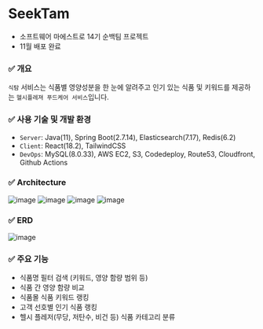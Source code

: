 # SeekTam

- 소프트웨어 마에스트로 14기 순백팀 프로젝트
- 11월 배포 완료

### ✅ 개요

`식탐` 서비스는 식품별 영양성분을 한 눈에 알려주고 인기 있는 식품 및 키워드를 제공하는 `헬시플레져 푸드케어 서비스`입니다.

### ✅ 사용 기술 및 개발 환경

- `Server`: Java(11), Spring Boot(2.7.14), Elasticsearch(7.17), Redis(6.2)
- `Client`: React(18.2), TailwindCSS
- `DevOps`: MySQL(8.0.33), AWS EC2, S3, Codedeploy, Route53, Cloudfront, Github Actions

### ✅ Architecture

![image](https://github.com/SWM-snowWhite/SeekTam/assets/108510951/7edc9a18-5fbe-4907-aa66-59cade6a81da)
![image](https://github.com/SWM-snowWhite/SeekTam/assets/108510951/ba6b16f1-7339-4dc1-83e5-e82f7139a8fb)
![image](https://github.com/SWM-snowWhite/SeekTam/assets/108510951/d48cd585-3e3f-46d6-a70e-ac5156f081f1)
![image](https://github.com/SWM-snowWhite/SeekTam/assets/108510951/027c10da-8a93-4ceb-af23-459c492b8191)

### ✅ ERD

![image](https://github.com/SWM-snowWhite/SeekTam/assets/91880235/038cf37d-2807-4a34-8096-e6961417799b)

### ✅ 주요 기능

- 식품명 필터 검색 (키워드, 영양 함량 범위 등)
- 식품 간 영양 함량 비교
- 식품몰 식품 키워드 랭킹
- 고객 선호별 인기 식품 랭킹
- 헬시 플레저(무당, 저탄수, 비건 등) 식품 카테고리 분류
